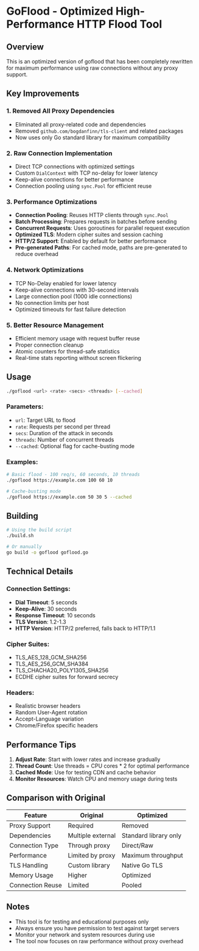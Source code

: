 # GoFlood - Optimized High-Performance HTTP Flood Tool

## Overview
This is an optimized version of goflood that has been completely rewritten for maximum performance using raw connections without any proxy support.

## Key Improvements

### 1. **Removed All Proxy Dependencies**
- Eliminated all proxy-related code and dependencies
- Removed `github.com/bogdanfinn/tls-client` and related packages
- Now uses only Go standard library for maximum compatibility

### 2. **Raw Connection Implementation**
- Direct TCP connections with optimized settings
- Custom `DialContext` with TCP no-delay for lower latency
- Keep-alive connections for better performance
- Connection pooling using `sync.Pool` for efficient reuse

### 3. **Performance Optimizations**
- **Connection Pooling**: Reuses HTTP clients through `sync.Pool`
- **Batch Processing**: Prepares requests in batches before sending
- **Concurrent Requests**: Uses goroutines for parallel request execution
- **Optimized TLS**: Modern cipher suites and session caching
- **HTTP/2 Support**: Enabled by default for better performance
- **Pre-generated Paths**: For cached mode, paths are pre-generated to reduce overhead

### 4. **Network Optimizations**
- TCP No-Delay enabled for lower latency
- Keep-alive connections with 30-second intervals
- Large connection pool (1000 idle connections)
- No connection limits per host
- Optimized timeouts for fast failure detection

### 5. **Better Resource Management**
- Efficient memory usage with request buffer reuse
- Proper connection cleanup
- Atomic counters for thread-safe statistics
- Real-time stats reporting without screen flickering

## Usage

```bash
./goflood <url> <rate> <secs> <threads> [--cached]
```

### Parameters:
- `url`: Target URL to flood
- `rate`: Requests per second per thread
- `secs`: Duration of the attack in seconds
- `threads`: Number of concurrent threads
- `--cached`: Optional flag for cache-busting mode

### Examples:
```bash
# Basic flood - 100 req/s, 60 seconds, 10 threads
./goflood https://example.com 100 60 10

# Cache-busting mode
./goflood https://example.com 50 30 5 --cached
```

## Building

```bash
# Using the build script
./build.sh

# Or manually
go build -o goflood goflood.go
```

## Technical Details

### Connection Settings:
- **Dial Timeout**: 5 seconds
- **Keep-Alive**: 30 seconds
- **Response Timeout**: 10 seconds
- **TLS Version**: 1.2-1.3
- **HTTP Version**: HTTP/2 preferred, falls back to HTTP/1.1

### Cipher Suites:
- TLS_AES_128_GCM_SHA256
- TLS_AES_256_GCM_SHA384
- TLS_CHACHA20_POLY1305_SHA256
- ECDHE cipher suites for forward secrecy

### Headers:
- Realistic browser headers
- Random User-Agent rotation
- Accept-Language variation
- Chrome/Firefox specific headers

## Performance Tips

1. **Adjust Rate**: Start with lower rates and increase gradually
2. **Thread Count**: Use threads = CPU cores * 2 for optimal performance
3. **Cached Mode**: Use for testing CDN and cache behavior
4. **Monitor Resources**: Watch CPU and memory usage during tests

## Comparison with Original

| Feature | Original | Optimized |
|---------|----------|-----------|
| Proxy Support | Required | Removed |
| Dependencies | Multiple external | Standard library only |
| Connection Type | Through proxy | Direct/Raw |
| Performance | Limited by proxy | Maximum throughput |
| TLS Handling | Custom library | Native Go TLS |
| Memory Usage | Higher | Optimized |
| Connection Reuse | Limited | Pooled |

## Notes

- This tool is for testing and educational purposes only
- Always ensure you have permission to test against target servers
- Monitor your network and system resources during use
- The tool now focuses on raw performance without proxy overhead